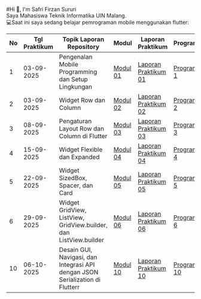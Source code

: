 #Hi 👋, I'm Safri Firzan Sururi <br>
Saya Mahasiswa Teknik Informatika UIN Malang. <br>
💻Saat ini saya sedang belajar pemrograman mobile menggunakan flutter:<br>

| No | Tgl Praktikum | Topik Laporan Repository | Modul | Laporan Praktikum | Program |
|----|---------------|---------------------------|-------|-------------------|---------|
| 1  | 03-09-2025    | Pengenalan Mobile Programming dan Setup Lingkungan | [Modul 01](https://docs.google.com/document/d/1mYADZbL-mOnSaf9VDGKerLok3FQlB5eL/edit?usp=sharing&ouid=112427662690283637623&rtpof=true&sd=true) | [Laporan Praktikum 01](./Modul_1_240605110084_Safri%20Firzan%20Sururi%20Kelas%20B.pdf) | [Program 1](https://github.com/Firzan-code/Mat-Mobile-P1) |
| 2  | 03-09-2025    | Widget Row dan Column | [Modul 02](https://docs.google.com/document/d/1rWmtyPyUylxFf3PsPxbGAbPrBiLmRALM/edit?usp=sharing&ouid=112427662690283637623&rtpof=true&sd=true) | [Laporan Praktikum 02](./Modul_2_240605110084_Safri%20Firzan%20Sururi%20Kelas%20B.pdf) | [Program 2](https://github.com/Firzan-code/Mat-Mobile-P2) |
| 3  | 08-09-2025    | Pengaturan Layout Row dan Column di Flutter | [Modul 03](https://drive.google.com/file/d/1Arn60gjYy76CB_ykY7LhqSmkHXG6Ohed/view?usp=sharing) | [Laporan Praktikum 03](./Modul_3_240605110084_Safri%20Firzan%20Sururi%20Kelas%20B.pdf) | [Program 3](https://github.com/Firzan-code/Mat-Mobile-P2) |
| 4  | 15-09-2025    | Widget Flexible dan Expanded | [Modul 04](https://drive.google.com/file/d/1h9f-Pcixmdh56HSGVCTshxvdYcmu_9GZ/view?usp=sharing) | [Laporan Praktikum 04](./Modul_4_240605110084_Safri%20Firzan%20Sururi%20Kelas%20B.pdf) | [Program 4](https://github.com/Firzan-code/Mat-Mobile-P2) |
| 5  | 22-09-2025    | Widget SizedBox, Spacer, dan Card | [Modul 05](https://drive.google.com/file/d/1zva2DsPrOYdQggNHL1dF71ZmM9SoilD1/view?usp=sharing) | [Laporan Praktikum 05](./Modul_5_240605110084_Safri%20Firzan%20Sururi%20Kelas%20B.pdf) | [Program 5](https://github.com/Firzan-code/Mat-Mobile-P2) |
| 6  | 29-09-2025    | Widget GridView, ListView, GridView.builder, dan ListView.builder | [Modul 06](https://drive.google.com/file/d/1sTuyrx3Qj04-qAzsPV0mzJJdYwTe8x_l/view?usp=sharing) | [Laporan Praktikum 06](./Modul_6_240605110084_Safri%20Firzan%20Sururi%20Kelas%20B.pdf) | [Program 6](https://github.com/Firzan-code/Mat-Mobile-P2) |
| 10  | 06-10-2025   | Desain GUI, Navigasi, dan Integrasi API dengan JSON Serialization di Flutterr | [Modul 10](https://docs.google.com/document/d/1rWmtyPyUylxFf3PsPxbGAbPrBiLmRALM/edit?usp=sharing&ouid=112427662690283637623&rtpof=true&sd=true) | [Laporan Praktikum 10](./Modul_2_240605110084_Safri%20Firzan%20Sururi%20Kelas%20B.pdf) | [Program 10](https://github.com/Firzan-code/Mat-Mobile-P2) |



